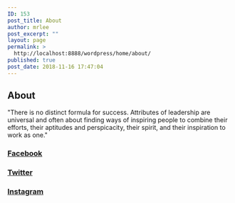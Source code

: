 ```yaml
---
ID: 153
post_title: About
author: mrlee
post_excerpt: ""
layout: page
permalink: >
  http://localhost:8888/wordpress/home/about/
published: true
post_date: 2018-11-16 17:47:04
---
```

<h2>About</h2>		
		<p>"There is no distinct formula for success. Attributes of leadership are universal and often about finding ways of inspiring people to combine their efforts, their aptitudes and perspicacity, their spirit, and their inspiration to work as one."</p>		
				<a href="https://www.facebook.com/eleazardelumen">
				</a>
				<h3>
					<a href="https://www.facebook.com/eleazardelumen">Facebook</a>
				</h3>
				<p></p>
				<a href="https://www.instagram.com/delumeneleazar">
				</a>
				<h3>
					<a href="https://www.instagram.com/delumeneleazar">Twitter</a>
				</h3>
				<p></p>
				<a href="https://www.instagram.com/delumeneleazar/">
				</a>
				<h3>
					<a href="https://www.instagram.com/delumeneleazar/">Instagram</a>
				</h3>
				<p></p>